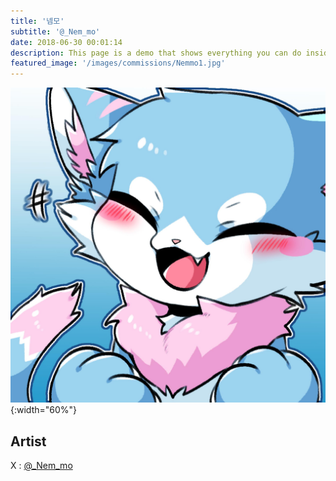```yaml
---
title: '넴모'
subtitle: '@_Nem_mo'
date: 2018-06-30 00:01:14
description: This page is a demo that shows everything you can do inside portfolio and blog posts.
featured_image: '/images/commissions/Nemmo1.jpg'
---
```


![](/images/commissions/Nemmo1.jpg){:width="60%"}

## Artist

X : [@_Nem_mo](https://twitter.com/_Nem_mo)